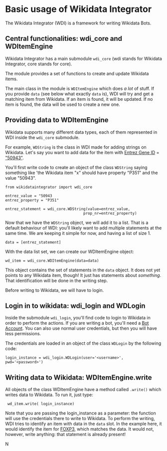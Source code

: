 # Basic usage of Wikidata Integrator

The Wikidata Integrator (WDI) is a framework for writing Wikidata Bots. 

## Central functionalities: wdi_core and WDItemEngine 

Wikidata Integrator has a main submodule `wdi_core` (wdi stands for Wikidata Integrator, core stands for core). 

The module provides a set of functions to create and update Wikidata items. 

The main class in the module is `WDItemEngine` which does _a lot_ of stuff. 
If you provide `data` (see below what exactly `data` is), WDI will try and get a matching item from Wikidata.
If an item is found, it will be updated. If no item is found, the data will be used to create a new one. 

## Providing data to WDItemEngine

Wikidata supports many different data types, each of them represented in WDI inside the `wdi_core` submodule. 

For example, `WDString` is the class in WDI made for adding strings on Wikidata.
Let's say you want to add data for the item with [Entrez Gene ID](https://www.wikidata.org/wiki/Property:P351) = ["50943"](https://www.ncbi.nlm.nih.gov/gene/50943).

You'll first write code to create an object of the class `WDString` saying something like 
'the Wikidata item "x" should have property "P351" and the value "50943". 

```python3
from wikidataintegrator import wdi_core
        
entrez_value = "50943
entrez_property = "P351"
     
entrez_statement = wdi_core.WDString(value=entrez_value,
                                   prop_nr=entrez_property)
```

Now that we have the `WDString` object, we will add it to a list. 
That is a default behaviour of WDI: you'll likely want to add multiple statements at the same time.
We are keeping it simple for now, and having a list of size 1. 

```python3
data = [entrez_statement]
```

With the data list set, we can create our WDItemEngine object:

```python3
wd_item = wdi_core.WDItemEngine(data=data)
```

This object contains the set of statements in the `data` object. 
It does not yet points to any Wikidata item, though! It just has statements about _something_. 
That identification will be done in the writing step. 

Before writing to Wikidata, we will have to login. 

## Login in to wikidata: wdi_login and WDLogin

Inside the submodule `wdi_login`, you'll find code to login to Wikidata in order to perform the actions. 
If you are writing a bot, you'll need a [Bot Account](https://www.wikidata.org/wiki/Wikidata:Bots). 
You can also use normal user credentials, but then you will have less permissions. 

The credentials are loaded in an object of the class `WDLogin` by the following code:

`login_instance = wdi_login.WDLogin(user='<username>', pwd='<password>')`

## Writing data to Wikidata: WDItemEngine.write

All objects of the class WDItemEngine have a method called `.write()` which writes data to Wikidata. 
To run it, just type:

```python3
 wd_item.write( login_instance)
 ```
Note that you are passing the login_instance as a parameter: the function will use the credentials there
to write to Wikidata.
To perform the writing, WDI tries to identify an item with data in the `data` slot. In the example here, it 
would identify the item for [FOXP3](https://www.wikidata.org/wiki/Q21163319), which matches the data. 
It would not, however, write anything: that statement is already present! 

N











